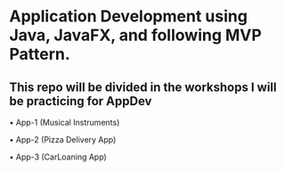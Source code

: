 # Application Development using Java, JavaFX, and following MVP Pattern.

## This repo will be divided in the workshops I will be practicing for AppDev

• App-1 (Musical Instruments)

• App-2 (Pizza Delivery App)

• App-3 (CarLoaning App)
